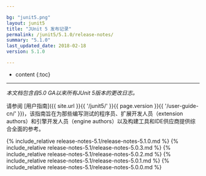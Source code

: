 ```yaml
---

bg: "junit5.png"
layout: junit5
title: "JUnit 5 发布记录"
permalink: /junit5/5.1.0/release-notes/
summary: "5.1.0"
last_updated_date: 2018-02-18
version: 5.1.0

---
```


* content
{:toc}

---


*本文档包含自5.0 GA以来所有JUnit 5版本的更改日志。*

请参阅 [用户指南]({{ site.url }}{{ '/junit5/' }}{{ page.version }}{{ '/user-guide-cn/' }})，该指南旨在为那些编写测试的程序员、扩展开发人员（extension authors）和引擎开发人员（engine authors）以及构建工具和IDE供应商提供综合全面的参考。


{% include_relative release-notes-5.1/release-notes-5.1.0.md %}
{% include_relative release-notes-5.1/release-notes-5.0.3.md %}
{% include_relative release-notes-5.1/release-notes-5.0.2.md %}
{% include_relative release-notes-5.1/release-notes-5.0.1.md %}
{% include_relative release-notes-5.1/release-notes-5.0.0.md %}















